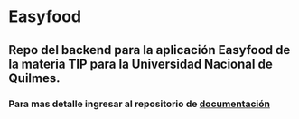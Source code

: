 # Easyfood

## Repo del backend para la aplicación Easyfood de la materia TIP para la Universidad Nacional de Quilmes.

### Para mas detalle ingresar al repositorio de [documentación](https://github.com/Grupo5-TIP/documentacion)
